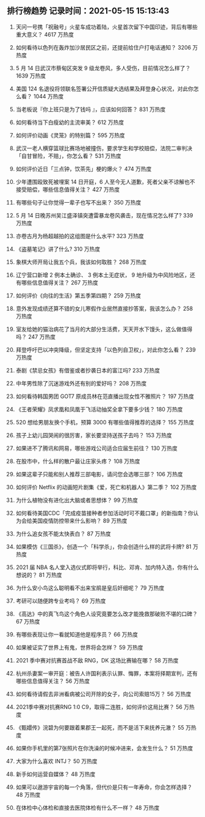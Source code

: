 
## 排行榜趋势 记录时间：2021-05-15 15:13:43
  
  1. 天问一号携「祝融号」火星车成功着陆，火星首次留下中国印迹，背后有哪些重大意义？ 4617 万热度
    
  2. 如何看待以色列在轰炸加沙居民区之前，还提前给住户打电话通知？ 3206 万热度
    
  3. 5 月 14 日武汉市蔡甸区突发 9 级龙卷风，多人受伤，目前情况怎么样了？ 1639 万热度
    
  4. 美国 124 名退役将领联名签署公开信质疑大选结果及拜登身心状况，对此你怎么看？ 1044 万热度
    
  5. 当老板说『你上班只是为了钱吗 』，应该如何回答？ 831 万热度
    
  6. 如何看待当下白瘦幼的主流审美？ 612 万热度
    
  7. 如何评价动画《灵笼》的特别篇？ 595 万热度
    
  8. 武汉一老人横穿篮球比赛场地被撞伤，要求学生和学校赔偿，法院二审判决「自甘冒险，不赔」，你怎么看？ 531 万热度
    
  9. 如何评价近日「三点钟，饮茶先」梗的爆火？ 474 万热度
    
  10. 少年遭围殴致死被埋案 14 日开庭，6 人至今无人道歉，死者父亲不谅解也不接受赔偿，哪些信息值得关注？ 427 万热度
    
  11. 有哪些句子让你觉得一辈子也写不出来？ 350 万热度
    
  12. 5 月 14 日晚苏州吴江盛泽镇突遭雷暴龙卷风袭击，现在情况怎么样了? 339 万热度
    
  13. 亦卷古月为杨超越拍的这组图是什么水平? 323 万热度
    
  14. 《盗墓笔记》讲了什么? 310 万热度
    
  15. 象棋大师开局让我五个兵，我该如何取胜？ 268 万热度
    
  16. 辽宁营口新增 2 例本土确诊、 3 例本土无症状， 9 地升级为中风险地区，还有哪些信息值得关注？ 267 万热度
    
  17. 如何评价《向往的生活》第五季第四期？ 259 万热度
    
  18. 意外发现成绩还算不错的女儿寒假作业居然直接抄答案，我该怎么办？ 258 万热度
    
  19. 室友给她的猫治病花了当月的大部分生活费，天天开水下馒头，这么做值得吗？ 247 万热度
    
  20. 拜登呼吁巴以冲突降级，但坚定支持「以色列自卫权」，对此你怎么看？ 239 万热度
    
  21. 泰剧《禁忌女孩》有借鉴或者抄袭日本的富江吗? 233 万热度
    
  22. 中年男性除了沉迷游戏外还有别的爱好吗？ 208 万热度
    
  23. 如何看待韩国男团 GOT7 原成员林在范直播出现女性不雅照片？ 197 万热度
    
  24. 《王者荣耀》凤求凰和凤凰于飞活动抽奖全拿下要多少钱？ 180 万热度
    
  25. 520 想给男朋友换个手机，预算 3000 有哪些值得推荐的选择？ 155 万热度
    
  26. 孩子上幼儿园哭闹的很厉害，家长要坚持送孩子去吗？ 153 万热度
    
  27. 如果进不了腾讯和网易，哪些游戏公司适合应届生前往？ 130 万热度
    
  28. 在股市中，什么样的散户最让庄家头疼？ 108 万热度
    
  29. 如果这辈子只能和别人推荐三部电影，请问您会选哪三部？ 106 万热度
    
  30. 如何评价 Netflix 的动画短片剧集《爱，死亡和机器人》第二季？ 102 万热度
    
  31. 为什么植物没有进化出大脑或者思想体？ 99 万热度
    
  32. 如何看待美国CDC「完成疫苗接种者参加活动时可不戴口罩」的新指南？你认为会给美国疫情防控带来什么影响？ 89 万热度
    
  33. 为什么追女孩不能太快表白？ 87 万热度
    
  34. 如果模仿《三国杀》，创造一个「科学杀」，你会创造什么样的武将卡牌? 81 万热度
    
  35. 2021 届 NBA 名人堂入选仪式即将举行，科比、邓肯、加内特入选，你有什么想说的？ 81 万热度
    
  36. 为什么安小鸟这么聪明看不出来宝鹃是皇后奸细呢？ 79 万热度
    
  37. 考研可以随便跨专业考吗？ 69 万热度
    
  38. 《高达》中的真飞鸟这个角色人设究竟要怎么改才能挽救那破败不堪的口碑？ 67 万热度
    
  39. 有哪些表现让你一看就知道他是程序员？ 66 万热度
    
  40. 如果被证实了世界上有鬼，世界将会怎样？ 59 万热度
    
  41. 2021 季中赛对抗赛首战不敌 RNG，DK 这场比赛输在哪？ 58 万热度
    
  42. 杭州杀妻案一审开庭：被告人许国利表示认罪、悔罪，本案将择期宣判，还有哪些信息值得关注？ 56 万热度
    
  43. 如何看待请假去非洲看病被公司开除的女子，向公司索赔15万？ 56 万热度
    
  44. 2021季中赛对抗赛RNG 1:0 C9，取得二连胜，如何评价这局比赛？ 56 万热度
    
  45. 《甄嬛传》浣碧为何要跟着果郡王一起死，而不是活下来抚养元澈？ 55 万热度
    
  46. 如果你手机里的第7张照片在你洗澡的时候冲进来，会发生什么？ 51 万热度
    
  47. 大家为什么喜欢 INTJ？ 50 万热度
    
  48. 新手如何运营自媒体？ 48 万热度
    
  49. 如果可以遨游宇宙的每一个角落，但代价是只有一年寿命，你会怎样选择？ 48 万热度
    
  50. 在体检中心体检和直接去医院体检有什么不一样？ 48 万热度
    
